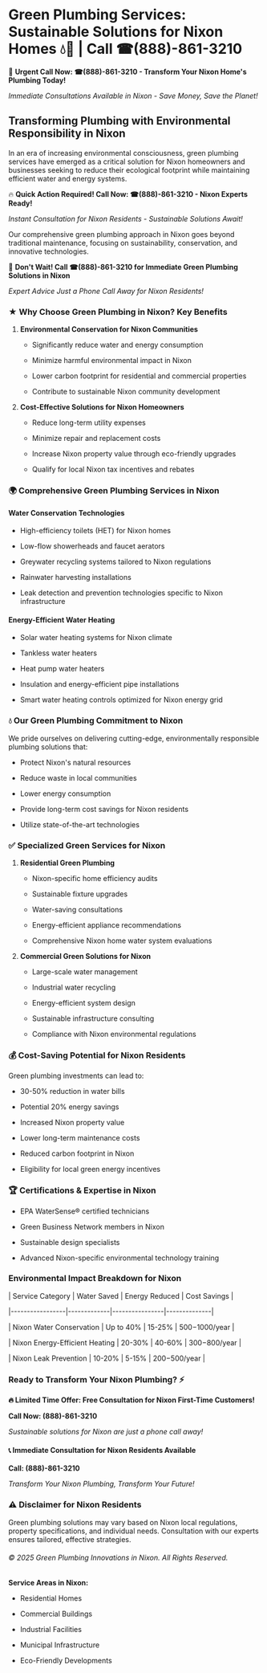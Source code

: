 # Green Plumbing Services: Sustainable Solutions for Nixon Homes 💧🌿 | Call ☎(888)-861-3210

🚨 **Urgent Call Now: ☎(888)-861-3210 - Transform Your Nixon Home's Plumbing Today!**
*Immediate Consultations Available in Nixon - Save Money, Save the Planet!*

## Transforming Plumbing with Environmental Responsibility in Nixon

In an era of increasing environmental consciousness, green plumbing services have emerged as a critical solution for Nixon homeowners and businesses seeking to reduce their ecological footprint while maintaining efficient water and energy systems. 

🔥 **Quick Action Required! Call Now: ☎(888)-861-3210 - Nixon Experts Ready!**
*Instant Consultation for Nixon Residents - Sustainable Solutions Await!*

Our comprehensive green plumbing approach in Nixon goes beyond traditional maintenance, focusing on sustainability, conservation, and innovative technologies.

🚨 **Don't Wait! Call ☎(888)-861-3210 for Immediate Green Plumbing Solutions in Nixon**
*Expert Advice Just a Phone Call Away for Nixon Residents!*

### ★ Why Choose Green Plumbing in Nixon? Key Benefits

1. **Environmental Conservation for Nixon Communities** 
   - Significantly reduce water and energy consumption
   - Minimize harmful environmental impact in Nixon
   - Lower carbon footprint for residential and commercial properties
   - Contribute to sustainable Nixon community development

2. **Cost-Effective Solutions for Nixon Homeowners** 
   - Reduce long-term utility expenses
   - Minimize repair and replacement costs
   - Increase Nixon property value through eco-friendly upgrades
   - Qualify for local Nixon tax incentives and rebates

### 🌍 Comprehensive Green Plumbing Services in Nixon

#### Water Conservation Technologies
- High-efficiency toilets (HET) for Nixon homes
- Low-flow showerheads and faucet aerators
- Greywater recycling systems tailored to Nixon regulations
- Rainwater harvesting installations
- Leak detection and prevention technologies specific to Nixon infrastructure

#### Energy-Efficient Water Heating
- Solar water heating systems for Nixon climate
- Tankless water heaters
- Heat pump water heaters
- Insulation and energy-efficient pipe installations
- Smart water heating controls optimized for Nixon energy grid

### 💧 Our Green Plumbing Commitment to Nixon

We pride ourselves on delivering cutting-edge, environmentally responsible plumbing solutions that:
- Protect Nixon's natural resources
- Reduce waste in local communities
- Lower energy consumption
- Provide long-term cost savings for Nixon residents
- Utilize state-of-the-art technologies

### ✅ Specialized Green Services for Nixon

1. **Residential Green Plumbing**
   - Nixon-specific home efficiency audits
   - Sustainable fixture upgrades
   - Water-saving consultations
   - Energy-efficient appliance recommendations
   - Comprehensive Nixon home water system evaluations

2. **Commercial Green Solutions for Nixon**
   - Large-scale water management
   - Industrial water recycling
   - Energy-efficient system design
   - Sustainable infrastructure consulting
   - Compliance with Nixon environmental regulations

### 💰 Cost-Saving Potential for Nixon Residents

Green plumbing investments can lead to:
- 30-50% reduction in water bills
- Potential 20% energy savings
- Increased Nixon property value
- Lower long-term maintenance costs
- Reduced carbon footprint in Nixon
- Eligibility for local green energy incentives

### 🏆 Certifications & Expertise in Nixon

- EPA WaterSense® certified technicians
- Green Business Network members in Nixon
- Sustainable design specialists
- Advanced Nixon-specific environmental technology training

### Environmental Impact Breakdown for Nixon

| Service Category | Water Saved | Energy Reduced | Cost Savings |
|-----------------|-------------|----------------|--------------|
| Nixon Water Conservation | Up to 40% | 15-25% | $500-$1000/year |
| Nixon Energy-Efficient Heating | 20-30% | 40-60% | $300-$800/year |
| Nixon Leak Prevention | 10-20% | 5-15% | $200-$500/year |

### Ready to Transform Your Nixon Plumbing? ⚡

**🔥 Limited Time Offer: Free Consultation for Nixon First-Time Customers!**

**Call Now: (888)-861-3210**
*Sustainable solutions for Nixon are just a phone call away!*

#### 📞 Immediate Consultation for Nixon Residents Available

**Call: (888)-861-3210**
*Transform Your Nixon Plumbing, Transform Your Future!*

### ⚠️ Disclaimer for Nixon Residents

Green plumbing solutions may vary based on Nixon local regulations, property specifications, and individual needs. Consultation with our experts ensures tailored, effective strategies.

###### © 2025 Green Plumbing Innovations in Nixon. All Rights Reserved.

**Service Areas in Nixon:** 
- Residential Homes
- Commercial Buildings
- Industrial Facilities
- Municipal Infrastructure
- Eco-Friendly Developments